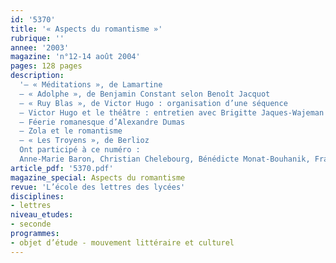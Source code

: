 ```yaml
---
id: '5370'
title: '« Aspects du romantisme »'
rubrique: ''
annee: '2003'
magazine: 'n°12-14 août 2004'
pages: 128 pages
description: 
  '– « Méditations », de Lamartine
  – « Adolphe », de Benjamin Constant selon Benoît Jacquot
  – « Ruy Blas », de Victor Hugo : organisation d’une séquence
  – Victor Hugo et le théâtre : entretien avec Brigitte Jaques-Wajeman
  – Féerie romanesque d’Alexandre Dumas
  – Zola et le romantisme
  – « Les Troyens », de Berlioz
  Ont participé à ce numéro :
  Anne-Marie Baron, Christian Chelebourg, Bénédicte Monat-Bouhanik, François-Marie Mourad, Martial Poirson, Yves Stalloni.'
article_pdf: '5370.pdf'
magazine_special: Aspects du romantisme
revue: 'L’école des lettres des lycées'
disciplines:
- lettres
niveau_etudes:
- seconde
programmes:
- objet d’étude - mouvement littéraire et culturel
---
```

